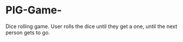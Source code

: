# PIG-Game-
Dice rolling game. User rolls the dice until they get a one, until the next person gets to go.
